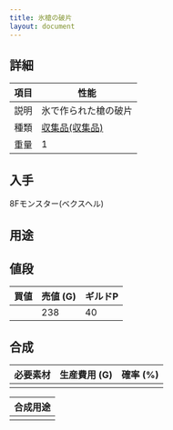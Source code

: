 ```yaml
---
title: 氷槍の破片
layout: document
---
```

## 詳細


|項目|性能|
|---|---|
|説明|氷で作られた槍の破片|
|種類|[収集品(収集品)](収集品(収集品))|
|重量|1|

## 入手

8Fモンスター(ベクスヘル)

## 用途


## 値段


|買値|売値 (G)|ギルドP|
|---|---|---|
||238|40|

## 合成


|必要素材|生産費用 (G)|確率 (%)|
|---|---|---|
||||


|合成用途|
|---|
||